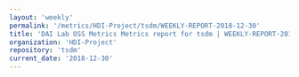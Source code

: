 ```yaml
---
layout: 'weekly'
permalink: '/metrics/HDI-Project/tsdm/WEEKLY-REPORT-2018-12-30'
title: 'DAI Lab OSS Metrics Metrics report for tsdm | WEEKLY-REPORT-2018-12-30'
organization: 'HDI-Project'
repository: 'tsdm'
current_date: '2018-12-30'
---
```

